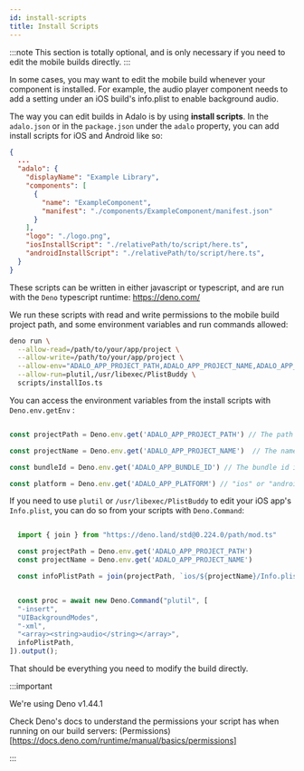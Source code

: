 ```yaml
---
id: install-scripts
title: Install Scripts
---
```


:::note
This section is totally optional, and is only necessary if you need to edit the mobile builds directly.
:::

In some cases, you may want to edit the mobile build whenever your component is installed. For example, the audio player component needs to add a setting under an iOS build's info.plist to enable background audio.

The way you can edit builds in Adalo is by using **install scripts**. In the `adalo.json` or in the `package.json` under the `adalo` property, you can add install scripts for iOS and Android like so:

```json {12,13}
{
  ...
  "adalo": {
    "displayName": "Example Library",
    "components": [
      {
        "name": "ExampleComponent",
        "manifest": "./components/ExampleComponent/manifest.json"
      }
    ],
    "logo": "./logo.png",
    "iosInstallScript": "./relativePath/to/script/here.ts",
    "androidInstallScript": "./relativePath/to/script/here.ts",
  }
}
```

These scripts can be written in either javascript or typescript, and are run with the `Deno` typescript runtime: https://deno.com/

We run these scripts with read and write permissions to the mobile build project path, and some environment variables and run commands allowed:

```bash
deno run \
  --allow-read=/path/to/your/app/project \
  --allow-write=/path/to/your/app/project \
  --allow-env="ADALO_APP_PROJECT_PATH,ADALO_APP_PROJECT_NAME,ADALO_APP_PLATFORM,ADALO_APP_BUNDLE_ID" \
  --allow-run=plutil,/usr/libexec/PlistBuddy \
  scripts/installIos.ts
```

You can access the environment variables from the install scripts with `Deno.env.getEnv` :

```typescript

const projectPath = Deno.env.get('ADALO_APP_PROJECT_PATH') // The path of the mobile build project

const projectName = Deno.env.get('ADALO_APP_PROJECT_NAME')  // The name of the project, it can be used in iOS to access certain directories

const bundleId = Deno.env.get('ADALO_APP_BUNDLE_ID') // The bundle id is passed too, used in android instead of the project name

const platform = Deno.env.get('ADALO_APP_PLATFORM') // "ios" or "android"

```

If you need to use `plutil` or `/usr/libexec/PlistBuddy` to edit your iOS app's `Info.plist`, you can do so from your scripts with `Deno.Command`:

```typescript

  import { join } from "https://deno.land/std@0.224.0/path/mod.ts"

  const projectPath = Deno.env.get('ADALO_APP_PROJECT_PATH')
  const projectName = Deno.env.get('ADALO_APP_PROJECT_NAME')

  const infoPlistPath = join(projectPath, `ios/${projectName}/Info.plist`)


  const proc = await new Deno.Command("plutil", [
  "-insert",
  "UIBackgroundModes",
  "-xml",
  "<array><string>audio</string></array>",
  infoPlistPath,
]).output();


```

That should be everything you need to modify the build directly.

:::important

We're using Deno v1.44.1

Check Deno's docs to understand the permissions your script has when running on our build servers: (Permissions)[https://docs.deno.com/runtime/manual/basics/permissions]

:::
